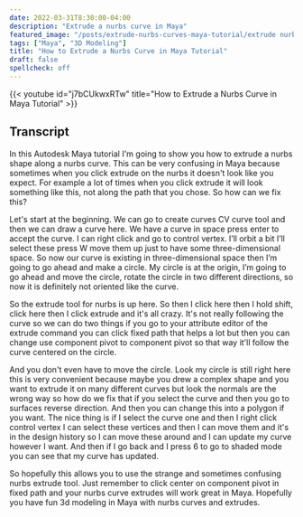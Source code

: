 ```yaml
---
date: 2022-03-31T8:30:00-04:00
description: "Extrude a nurbs curve in Maya"
featured_image: "/posts/extrude-nurbs-curves-maya-tutorial/extrude nurbs curves title .jpg"
tags: ["Maya", "3D Modeling"]
title: "How to Extrude a Nurbs Curve in Maya Tutorial"
draft: false
spellcheck: off
---
```


{{< youtube id="j7bCUkwxRTw" title="How to Extrude a Nurbs Curve in Maya Tutorial" >}}

## Transcript

In this Autodesk Maya tutorial I'm going to show you how to extrude a nurbs shape along a nurbs curve. This can be very confusing in Maya because sometimes when you click extrude on the nurbs it doesn't look like you expect. For example a lot of times when you click extrude it will look something like this, not along the path that you chose. So how can we fix this?

Let's start at the beginning. We can go to create curves CV curve tool and then we can draw a curve here. We have a curve in space press enter to accept the curve. I can right click and go to control vertex. I’ll orbit a bit I’ll select these press W move them up just to have some three-dimensional space. So now our curve is existing in three-dimensional space then I’m going to go ahead and make a circle. My circle is at the origin, I’m going to go ahead and move the circle, rotate the circle in two different directions, so now it is definitely not oriented like the curve.

So the extrude tool for nurbs is up here. So then I click here then I hold shift, click here then I click extrude and it's all crazy. It's not really following the curve so we can do two things if you go to your attribute editor of the extrude command you can click fixed path that helps a lot but then you can change use component pivot to component pivot so that way it'll follow the curve centered on the circle.

And you don't even have to move the circle. Look my circle is still right here this is very convenient because maybe you drew a complex shape and you want to extrude it on many different curves but look the normals are the wrong way so how do we fix that if you select the curve and then you go to surfaces reverse direction. And then you can change this into a polygon if you want. The nice thing is if I select the curve one and then I right click control vertex I can select these vertices and then I can move them and it's in the design history so I can move these around and I can update my curve however I want. And then if I go back and I press 6 to go to shaded mode you can see that my curve has updated.

So hopefully this allows you to use the strange and sometimes confusing nurbs extrude tool. Just remember to click center on component pivot in fixed path and your nurbs curve extrudes will work great in Maya. Hopefully you have fun 3d modeling in Maya with nurbs curves and extrudes.
